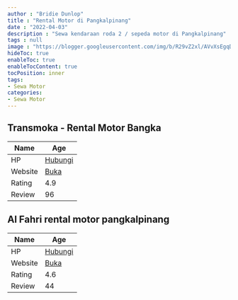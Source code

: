 ```yaml
---
author : "Bridie Dunlop"
title : "Rental Motor di Pangkalpinang"
date : "2022-04-03"
description : "Sewa kendaraan roda 2 / sepeda motor di Pangkalpinang"
tags : null
image : "https://blogger.googleusercontent.com/img/b/R29vZ2xl/AVvXsEgqDh9xxGDkI_F2aP-FTsq0tPyWsdVC91_4l0bGN1wygtV--g46h5brcplfKSD8-qIMs2tFXHzyxDz6vFbpZek-vA1CPf3R6zz5enQ9Gv_4UfbhKdyTy4gr6z74U-aPHVDjuCT71bgLbjxaB5F29Ay-SrtVg9x3oOcsKOxlgibtZkmPD8aB3LZyvbkrqw/w300-h200/rental-motor-di-pangkalpinang.png"
hideToc: true
enableToc: true
enableTocContent: true
tocPosition: inner
tags:
- Sewa Motor
categories:
- Sewa Motor
---
```



## Transmoka - Rental Motor Bangka

Name | Age
--------|------
HP | [Hubungi](https://pcandroidplayer.blogspot.com/?clayads=https://getnumber.ndower.dev?phone=MDgxMzczMTE0Njcx)
Website | [Buka](https://pcandroidplayer.blogspot.com/?clayads=aHR0cDovL3JlbnRhbG1vdG9yYmFuZ2thLmJsb2dzcG90LmNvLmlkLw==) 
Rating | 4.9
Review | 96


## Al Fahri rental motor pangkalpinang

Name | Age
--------|------
HP | [Hubungi](https://pcandroidplayer.blogspot.com/?clayads=https://getnumber.ndower.dev?phone=MDgxMzczMjU3Mjc1)
Website | [Buka](https://pcandroidplayer.blogspot.com/?clayads=aHR0cDovL3JlbnRhbG1vdG9ycGFuZ2thbHBpbmFuZy5ibG9nc3BvdC5jb20v) 
Rating | 4.6
Review | 44


